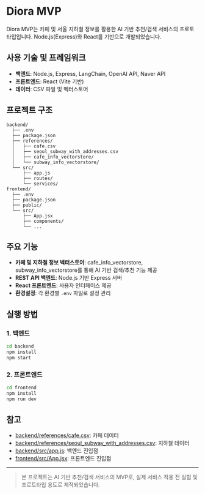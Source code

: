 # Diora MVP

Diora MVP는 카페 및 서울 지하철 정보를 활용한 AI 기반 추천/검색 서비스의 프로토타입입니다. Node.js(Express)와 React를 기반으로 개발되었습니다.

## 사용 기술 및 프레임워크

- **백엔드**: Node.js, Express, LangChain, OpenAI API, Naver API
- **프론트엔드**: React (Vite 기반)
- **데이터**: CSV 파일 및 벡터스토어

## 프로젝트 구조

```
backend/
  ├── .env
  ├── package.json
  ├── references/
  │   ├── cafe.csv
  │   ├── seoul_subway_with_addresses.csv
  │   ├── cafe_info_vectorstore/
  │   └── subway_info_vectorstore/
  └── src/
      ├── app.js
      ├── routes/
      └── services/
frontend/
  ├── .env
  ├── package.json
  ├── public/
  └── src/
      ├── App.jsx
      ├── components/
      └── ...
```

## 주요 기능

- **카페 및 지하철 정보 벡터스토어**: cafe_info_vectorstore, subway_info_vectorstore를 통해 AI 기반 검색/추천 기능 제공
- **REST API 백엔드**: Node.js 기반 Express 서버
- **React 프론트엔드**: 사용자 인터페이스 제공
- **환경설정**: 각 환경별 `.env` 파일로 설정 관리

## 실행 방법

### 1. 백엔드

```sh
cd backend
npm install
npm start
```

### 2. 프론트엔드

```sh
cd frontend
npm install
npm run dev
```

## 참고

- [backend/references/cafe.csv](backend/references/cafe.csv): 카페 데이터
- [backend/references/seoul_subway_with_addresses.csv](backend/references/seoul_subway_with_addresses.csv): 지하철 데이터
- [backend/src/app.js](backend/src/app.js): 백엔드 진입점
- [frontend/src/App.jsx](frontend/src/App.jsx): 프론트엔드 진입점

---

> 본 프로젝트는 AI 기반 추천/검색 서비스의 MVP로, 실제 서비스 적용 전 실험 및 프로토타입 용도로 제작되었습니다.
